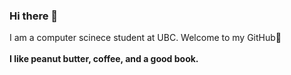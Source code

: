 ### Hi there 👋

<!--
**Kyleetd/Kyleetd** is a ✨ _special_ ✨ repository because its `README.md` (this file) appears on your GitHub profile.

Here are some ideas to get you started:

- ⚡ Fun fact: I 
-->


I am a computer scinece student at UBC. Welcome to my GitHub💜  <br /> 
<br /> 
**I like peanut butter, coffee, and a good book.**
